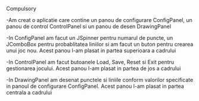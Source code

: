 Compulsory 

-Am creat o aplicatie care contine un panou de configurare ConfigPanel, un panou de control ControlPanel si un panou de desen DrawingPanel 

-In ConfigPanel am facut un JSpinner pentru numarul de puncte, un JComboBox pentru probablitatea liniilor si am facut un buton pentru crearea unui joc nou. Acest panou l-am plasat in partea superioara a cadrului

-In ControlPanel am facut butoanele Load, Save, Reset si Exit pentru gestionarea jocului. Acest panou l-am plasat in partea de jos a cadrului

-In DrawingPanel am desenat punctele si liniile conform valorilor specificate in panoul de configurare ConfigPanel. Acest panou l-am plasat in partea centrala a cadrului
